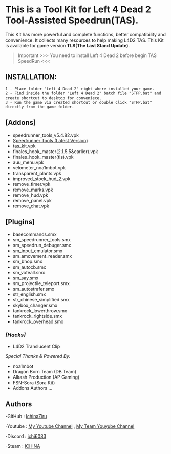 # This is a Tool Kit for Left 4 Dead 2 Tool-Assisted Speedrun(TAS).

This Kit has more powerful and complete functions, better compatibility and convenience. It collects many resources to help making L4D2 TAS.
This Kit is available for game version **TLS(The Last Stand Update)**.

> Important >>> You need to install Left 4 Dead 2 before begin  TAS SpeedRun <<<

## INSTALLATION:
```
1 - Place folder "Left 4 Dead 2" right where installed your game.
2 - Find inside the folder "Left 4 Dead 2" batch file "STFP.bat" and create shortcut to desktop for conveniece.
3 - Run the game via created shortcut or double click "STFP.bat" directly from the game folder.
```

## [Addons]
- speedrunner_tools_v5.4.82.vpk
- [Speedrunner Tools (Latest Version)](https://steamcommunity.com/sharedfiles/filedetails/?id=510955402)
- tas_kit.vpk
- finales_hook_master(2.1.5.5&earlier).vpk
- finales_hook_master(tls).vpk
- auu_menu.vpk
- velometer_noa1mbot.vpk
- transparent_plants.vpk
- improved_stock_hud_2.vpk
- remove_timer.vpk
- remove_marks.vpk
- remove_hud.vpk
- remove_panel.vpk
- remove_chat.vpk

## [Plugins]
- basecommands.smx
- sm_speedrunner_tools.smx
- sm_speedrun_debuger.smx
- sm_input_emulator.smx
- sm_amovement_reader.smx
- sm_bhop.smx
- sm_autocb.smx
- sm_voteall.smx
- sm_say.smx
- sm_projectile_teleport.smx
- sm_autostrafer.smx
- str_english.smx
- str_chinese_simplified.smx
- skybox_changer.smx
- tankrock_lowerthrow.smx
- tankrock_rightside.smx
- tankrock_overhead.smx

### ***[Hacks]***
- L4D2 Translucent Clip

_Special Thanks & Powered By:_
- noa1mbot
- Dragon Born Team (DB Team)
- Alkash Production (AP Gaming)
- FSN-Sora (Sora Kit)
- Addons Authors
...

## Authors
-GitHub  : [IchinaZiru](https://github.com/IchinaZiru)

-Youtube : [My Youtube Channel](https://www.youtube.com/@ichina4656) , [My Team Youyube Channel](https://www.youtube.com/channel/UCQtquXJqoqzvjzhR7ySHAlg)

-Discord : [ichi6083](discordapp.com/users/562494658018803712)

-Steam   : [ICHINA](https://steamcommunity.com/profiles/76561198854270791/)
